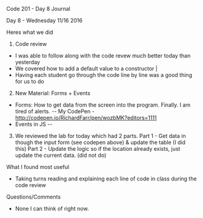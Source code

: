 Code 201 - Day 8 Journal

Day 8 - Wednesday 11/16 2016

Heres what we did
1. Code review
- I was able to follow along with the code revew much better today than yesterday
- We covered how to add a default value to a constructor |
- Having each student go through the code line by line was a good thing for us to do
2. New Material: Forms + Events
- Forms: How to get data from the screen into the program. Finally. I am tired of alerts.
-- My CodePen - http://codepen.io/RichardFarr/pen/wozbMK?editors=1111
- Events in JS
--
3. We reviewed the lab for today which had 2 parts.
Part 1 - Get data in though the input form (see codepen above) & update the table (I did this)
Part 2 - Update the logic so if the location already exists, just update the current data. (did not do)

What I found most useful
- Taking turns reading and explaining each line of code in class during the code review

Questions/Comments
- None I can think of right now.
